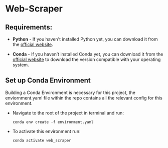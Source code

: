 # Web-Scraper

## Requirements:

- <b>Python</b> -
    If you haven't installed Python yet, you can download it from the [official website](https://www.python.org/downloads/).<br>
- <b>Conda</b> - 
    If you haven’t installed Conda yet, you can download it from the [official website](https://www.anaconda.com/download) to download the version compatible with your operating system.

    <!-- - May need to add conda env Path- 
        - [Conda Path Guide](https://www.youtube.com/watch?v=HyxR0QTTJJs)  
        - [Conda Env Clean Up](https://www.youtube.com/watch?v=dcvdOuvWI-Q) -->

## Set up Conda Environment

Building a Conda Environment is necessary for this project, the enviornment.yaml file within the repo contains all the relevant config for this environment.

- Navigate to the root of the project in terminal and run:
    ```
    conda env create -f environment.yaml
    ```

-   To activate this environment run:
    ```
    conda activate web_scraper
    ```
